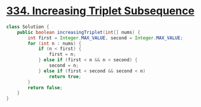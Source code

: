 # [334. Increasing Triplet Subsequence](https://leetcode.com/problems/increasing-triplet-subsequence)

```java
class Solution {
    public boolean increasingTriplet(int[] nums) {
        int first = Integer.MAX_VALUE, second = Integer.MAX_VALUE;
        for (int n : nums) {
            if (n < first) {
                first = n;
            } else if (first < n && n < second) {
                second = n;
            } else if (first < second && second < n)
                return true;
        }
        return false;
    }
}
```